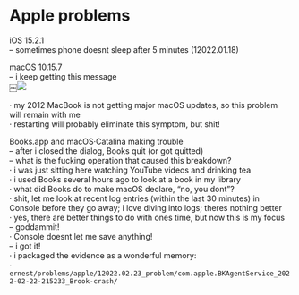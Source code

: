 # Apple problems


iOS 15.2.1  
– sometimes phone doesnt sleep after 5 minutes (12022.01.18)  


macOS 10.15.7  
– i keep getting this message  
￼![](apple/safari_plug·in_update_notifier.png)

· my 2012 MacBook is not getting major macOS updates, so this problem will remain with me  
· restarting will probably eliminate this symptom, but shit!  


Books.app and macOS·Catalina making trouble  
– after i closed the dialog, Books quit (or got quitted)   
– what is the fucking operation that caused this breakdown?  
· i was just sitting here watching YouTube videos and drinking tea  
· i used Books several hours ago to look at a book in my library  
· what did Books do to make macOS declare, “no, you dont”?  
· shit, let me look at recent log entries (within the last 30 minutes) in Console before they go away; i love diving into logs; theres nothing better  
· yes, there are better things to do with ones time, but now this is my focus    
– goddammit!  
· Console doesnt let me save anything!  
– i got it!  
· i packaged the evidence as a wonderful memory:  
· `ernest/problems/apple/12022.02.23_problem/com.apple.BKAgentService_2022-02-22-215233_Brook-crash/`  